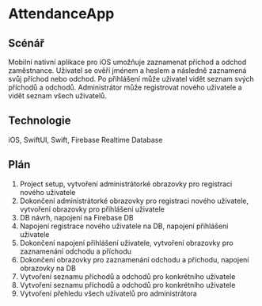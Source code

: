 # AttendanceApp

## Scénář
Mobilní nativní aplikace pro iOS umožňuje zaznamenat příchod a odchod zaměstnance. Uživatel se ověří jménem a heslem a následně zaznamená svůj příchod nebo odchod. Po přihlášení může uživatel vidět seznam svých příchodů a odchodů. Administrátor může registrovat nového uživatele a vidět seznam všech uživatelů.

## Technologie
iOS, SwiftUI, Swift, Firebase Realtime Database

## Plán
1. Project setup, vytvoření administrátorké obrazovky pro registraci nového uživatele
2. Dokončení administrátorké obrazovky pro registraci nového uživatele, vytvoření obrazovky pro přihlášení uživatele
3. DB návrh, napojení na Firebase DB
4. Napojení registrace nového uživatele na DB, napojení přihlášení uživatele
5. Dokončení napojení přihlášení uživatele, vytvoření obrazovky pro zaznamenání odchodu a příchodu
6. Dokončení obrazovky pro zaznamenání odchodu a příchodu, napojení obrazovky na DB
7. Vytvoření seznamu příchodů a odchodů pro konkrétního uživatele
8. Vytvoření seznamu příchodů a odchodů pro konkrétního uživatele
9. Vytvoření přehledu všech uživatelů pro administrátora
